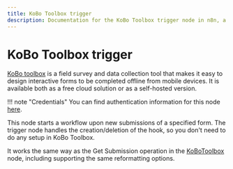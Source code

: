 ```yaml
---
title: KoBo Toolbox trigger
description: Documentation for the KoBo Toolbox trigger node in n8n, a workflow automation platform. Includes details of operations and configuration, and links to examples and credentials information.
---
```


# KoBo Toolbox trigger

[KoBo toolbox](https://www.kobotoolbox.org/) is a field survey and data collection tool that makes it easy to design interactive forms to be completed offline from mobile devices. It is available both as a free cloud solution or as a self-hosted version.

!!! note "Credentials"
    You can find authentication information for this node [here](/integrations/builtin/credentials/kobotoolbox/).

This node starts a workflow upon new submissions of a specified form. The trigger node handles the creation/deletion of the hook, so you don't need to do any setup in KoBo Toolbox.

It works the same way as the Get Submission operation in the [KoBoToolbox](/integrations/builtin/app-nodes/n8n-nodes-base.kobotoolbox/) node, including supporting the same reformatting options.
